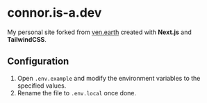 # connor.is-a.dev

My personal site forked from [ven.earth](https://ven.earth) created with **Next.js** and **TailwindCSS**.

## Configuration

1. Open `.env.example` and modify the environment variables to the specified values.
2. Rename the file to `.env.local` once done.